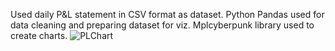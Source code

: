 Used daily P&L statement in CSV format as dataset.
Python Pandas used for data cleaning and preparing dataset for viz. 
Mplcyberpunk library used to create charts.
![PLChart](https://github.com/LiubouNY/Daily_Profit_Loss_Statement_Graph_Python/assets/144833718/61f17465-6e5f-42c9-8513-ff5c4ce68b57)

